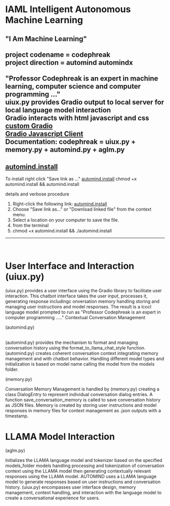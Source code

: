 # IAML Intelligent Autonomous Machine Learning<br />
"I Am Machine Learning"<br /><br />
project codename = codephreak<br />
project direction = automind automindx<br /><br />
"Professor Codephreak is an expert in machine learning, computer science and computer programming ..."<br />
uiux.py provides Gradio output to local server for local language model interaction<br />
Gradio interacts with html javascript and css <a href="https://www.gradio.app/guides/custom-CSS-and-JS">custom Gradio</a><br />
<a href="https://www.gradio.app/guides/getting-started-with-the-js-client">Gradio Javascript Client</a><br />
Documentation: codephreak = uiux.py + memory.py + automind.py + aglm.py<br />
-----------------------------------

## [automind.install](https://raw.githubusercontent.com/Professor-Codephreak/automind/main/automind.install)

To install right click "Save link as ..." [automind.install](https://raw.githubusercontent.com/Professor-Codephreak/automind/main/automind.install) chmod +x automind.install && automind.install

details and verbose procedure
1. Right-click the following link: [automind.install](https://raw.githubusercontent.com/Professor-Codephreak/automind/main/automind.install)
2. Choose "Save link as..." or "Download linked file" from the context menu.
3. Select a location on your computer to save the file.
4. from the terminal
5. chmod +x automind.install && ./automind.install


---------------------------------
<br />

# User Interface and Interaction (uiux.py)<br />

(uiux.py) provides a user interface using the Gradio library to facilitate user interaction.
This chatbot interface takes the user input, processes it, generating response includingc onversation memory handling storing and managing user instructions and model responses. The result is a lcocl language model prompted to run as "Professor Codephreak is an expert in computer programming ....."
Contextual Conversation Management<br />

(automind.py)<br /><br />

(automind.py) provides the mechanism to format and managing conversation history using the format_to_llama_chat_style function.
(automind.py) creates coherent conversation context integrating memory management and with chatbot behavior.
Handling different model types and initialization is based on model name calling the model from the models folder. <br />

(memory.py)<br />

Conversation Memory Management is handled by (memory.py) creating a class DialogEntry to represent individual conversation dialog entries.
A function save_conversation_memory is called to save conversation history as JSON files. Memory is created by storing user instructions and model responses in memory files for context management as .json outputs with a timestamp.<br />

# LLAMA Model Interaction<br />
(aglm.py)<br />

Initializes the LLAMA language model and tokenizer based on the specified models_folder models handling processing and tokenization of conversation context using the LLAMA model then generating contextually relevant responses using the LLAMA model. AUTOMIND uses a LLAMA language model to generate responses based on user instructions and conversation history. (uiux.py) encompasses user interface design, memory management, context handling, and interaction with the language model to create a conversational experience for users.

